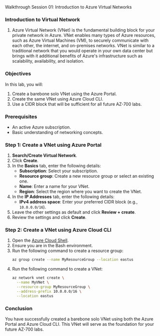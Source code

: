 Walkthrough Session 01: Introduction to Azure Virtual Networks

### Introduction to Virtual Network

1. Azure Virtual Network (VNet) is the fundamental building block for your private network in Azure. VNet enables many types of Azure resources, such as Azure Virtual Machines (VM), to securely communicate with each other, the internet, and on-premises networks. VNet is similar to a traditional network that you would operate in your own data center but brings with it additional benefits of Azure's infrastructure such as scalability, availability, and isolation.

### Objectives

In this lab, you will:
1. Create a barebone solo VNet using the Azure Portal.
2. Create the same VNet using Azure Cloud CLI.
3. Use a CIDR block that will be sufficient for all future AZ-700 labs.

### Prerequisites

- An active Azure subscription.
- Basic understanding of networking concepts.

### Step 1: Create a VNet using Azure Portal

1. **Search/Create Virtual Network**.
2. Click **Create**.
3. In the **Basics** tab, enter the following details:
    - **Subscription**: Select your subscription.
    - **Resource group**: Create a new resource group or select an existing one.
    - **Name**: Enter a name for your VNet.
    - **Region**: Select the region where you want to create the VNet.
6. In the **IP Addresses** tab, enter the following details:
    - **IPv4 address space**: Enter your preferred CIDR block (e.g., `10.0.0.0/16`).
7. Leave the other settings as default and click **Review + create**.
8. Review the settings and click **Create**.

### Step 2: Create a VNet using Azure Cloud CLI

1. Open the [Azure Cloud Shell](https://shell.azure.com/).
2. Ensure you are in the Bash environment.
3. Run the following command to create a resource group:
    ```bash
    az group create --name MyResourceGroup --location eastus
    ```
4. Run the following command to create a VNet:
    ```bash
    az network vnet create \
      --name MyVNet \
      --resource-group MyResourceGroup \
      --address-prefix 10.0.0.0/16 \
      --location eastus
    ```

### Conclusion

You have successfully created a barebone solo VNet using both the Azure Portal and Azure Cloud CLI. This VNet will serve as the foundation for your future AZ-700 labs.
